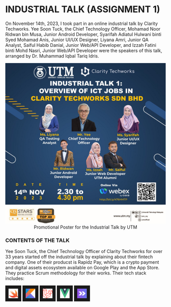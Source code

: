 # INDUSTRIAL TALK (ASSIGNMENT 1)

On November 14th, 2023, I took part in an online industrial talk by Clarity Techworks.
Yee Soon Tuck, the Chief Technology Officer, Mohamad Noor Ridwan bin Musa, Junior Android
Developer, Syarifah Adiatul Hulwani binti Syed Mohamad Anis, Junior UI/UX Designer, Liyana Amri,
Junior QA Analyst, Saiful Habib Danial, Junior Web/API Developer, and Izzah Fatini binti Mohd Nasri,
Junior Web/API Developer were the speakers of this talk, arranged by Dr. Muhammad Iqbal Tariq Idris.

<p align="center">
<img src="https://github.com/dotrovi/UTM-e-Portfolio/blob/main/Industrial%20Talk%20(Assignment%201)/Photos/webexIndustrialTalk.jpg"/> Promotional Poster for the Industrial Talk by UTM
</p>

### CONTENTS OF THE TALK

Yee Soon Tuck, the Chief Technology Officer of Clarity Techworks for over 33 years started off the industrial 
talk by explaining about their fintech company. One of their producst is Rapidz Pay, which is a crypto payment
and digital assets ecosystem available on Google Play and the App Store. They practice Scrum methodology for their
works. Their tech stack includes:

<img src="https://github.com/dotrovi/UTM-e-Portfolio/blob/main/Industrial%20Talk%20(Assignment%201)/Photos/swiftImage.png" width="30" height="30" border="10"/>
<img src="https://github.com/dotrovi/UTM-e-Portfolio/blob/main/Industrial%20Talk%20(Assignment%201)/Photos/kotlinImage.png" width="30" height="30" border="10"/>
<img src="https://github.com/dotrovi/UTM-e-Portfolio/blob/main/Industrial%20Talk%20(Assignment%201)/Photos/laravel.png" width="30" height="30" border="10"/>
<img src="https://github.com/dotrovi/UTM-e-Portfolio/blob/main/Industrial%20Talk%20(Assignment%201)/Photos/vue.png" width="30" height="30" border="10"/>
<img src="https://github.com/dotrovi/UTM-e-Portfolio/blob/main/Industrial%20Talk%20(Assignment%201)/Photos/inertia.png" width="30" height="30" border="10"/>
